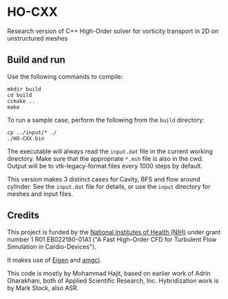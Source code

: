 # HO-CXX
Research version of C++ High-Order solver for vorticity transport in 2D on unstructured meshes

## Build and run
Use the following commands to compile:

    mkdir build
    cd build
    ccmake ..
    make

To run a sample case, perform the following from the `build` directory:

    cp ../input/* ./
    ./HO-CXX.bin

The executable will always read the `input.dat` file in the current working directory. Make sure that the appropriate `*.msh` file is also in the cwd. Output will be to vtk-legacy-format files every 1000 steps by default.

This version makes 3 distinct cases for Cavity, BFS and flow around cylinder. See the `input.dat` file for details, or use the `input` directory for meshes and input files.

## Credits
This project is funded by the [National Institutes of Health (NIH)](https://www.nih.gov/) under grant number 1 R01 EB022180-01A1 ("A Fast High-Order CFD for Turbulent Flow Simulation in Cardio-Devices").

It makes use of [Eigen](http://eigen.tuxfamily.org/) and [amgcl](https://github.com/ddemidov/amgcl).

This code is mostly by Mohammad Hajit, based on earlier work of Adrin Gharakhani, both
of Applied Scientific Research, Inc. Hybridization work is by Mark Stock, also ASR.
